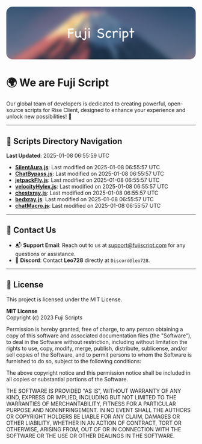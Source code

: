 ![Banner](.github/b.webp)

# 🌍 **We are Fuji Script**

Our global team of developers is dedicated to creating powerful, open-source scripts for Rise Client, designed to enhance your experience and unlock new possibilities! 🌟

---
<!-- SCRIPTS_NAVIGATION_START -->
## 📂 **Scripts Directory Navigation**

**Last Updated**: 2025-01-08 06:55:59 UTC

- **[SilentAura.js](scripts/SilentAura.js)**: Last modified on 2025-01-08 06:55:57 UTC
- **[ChatBypass.js](scripts/ChatBypass.js)**: Last modified on 2025-01-08 06:55:57 UTC
- **[jetpackFly.js](scripts/jetpackFly.js)**: Last modified on 2025-01-08 06:55:57 UTC
- **[velocityHylex.js](scripts/velocityHylex.js)**: Last modified on 2025-01-08 06:55:57 UTC
- **[chestxray.js](scripts/chestxray.js)**: Last modified on 2025-01-08 06:55:57 UTC
- **[bedxray.js](scripts/bedxray.js)**: Last modified on 2025-01-08 06:55:57 UTC
- **[chatMacro.js](scripts/chatMacro.js)**: Last modified on 2025-01-08 06:55:57 UTC

<!-- SCRIPTS_NAVIGATION_END -->

---

## 💬 **Contact Us**  
- 📬 **Support Email**: Reach out to us at [support@fujiscript.com](mailto:support@fujiscript.com) for any questions or assistance.  
- 💬 **Discord**: Contact **Leo728** directly at `Discord@leo728`.

---

## 📜 **License**

This project is licensed under the MIT License.  

**MIT License**  
Copyright (c) 2023 Fuji Scripts  

Permission is hereby granted, free of charge, to any person obtaining a copy of this software and associated documentation files (the "Software"), to deal in the Software without restriction, including without limitation the rights to use, copy, modify, merge, publish, distribute, sublicense, and/or sell copies of the Software, and to permit persons to whom the Software is furnished to do so, subject to the following conditions:  

The above copyright notice and this permission notice shall be included in all copies or substantial portions of the Software.  

THE SOFTWARE IS PROVIDED "AS IS", WITHOUT WARRANTY OF ANY KIND, EXPRESS OR IMPLIED, INCLUDING BUT NOT LIMITED TO THE WARRANTIES OF MERCHANTABILITY, FITNESS FOR A PARTICULAR PURPOSE AND NONINFRINGEMENT. IN NO EVENT SHALL THE AUTHORS OR COPYRIGHT HOLDERS BE LIABLE FOR ANY CLAIM, DAMAGES OR OTHER LIABILITY, WHETHER IN AN ACTION OF CONTRACT, TORT OR OTHERWISE, ARISING FROM, OUT OF OR IN CONNECTION WITH THE SOFTWARE OR THE USE OR OTHER DEALINGS IN THE SOFTWARE.  
